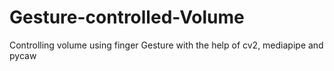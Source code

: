 # Gesture-controlled-Volume
Controlling volume using finger Gesture with the help of cv2, mediapipe and pycaw
